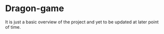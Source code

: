 # Dragon-game
It is just a basic overview of the project and yet to be updated at later point of time.
